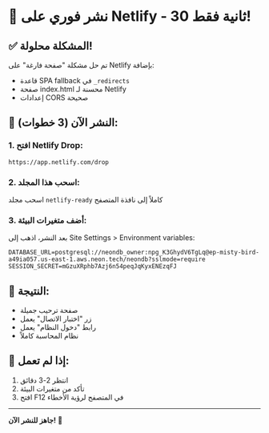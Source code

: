 # 🎯 نشر فوري على Netlify - 30 ثانية فقط!

## ✅ المشكلة محلولة!

تم حل مشكلة "صفحة فارغة" على Netlify بإضافة:
- قاعدة SPA fallback في `_redirects`
- صفحة index.html محسنة لـ Netlify
- إعدادات CORS صحيحة

## 🚀 النشر الآن (3 خطوات):

### 1. افتح Netlify Drop:
```
https://app.netlify.com/drop
```

### 2. اسحب هذا المجلد:
اسحب مجلد `netlify-ready` كاملاً إلى نافذة المتصفح

### 3. أضف متغيرات البيئة:
بعد النشر، اذهب إلى Site Settings > Environment variables:

```
DATABASE_URL=postgresql://neondb_owner:npg_K3GhydV6TgLq@ep-misty-bird-a49ia057.us-east-1.aws.neon.tech/neondb?sslmode=require
SESSION_SECRET=mGzuXRphb7Azj6n54peqJqKyxENEzqFJ
```

## 🎉 النتيجة:
- صفحة ترحيب جميلة
- زر "اختبار الاتصال" يعمل
- رابط "دخول النظام" يعمل
- نظام المحاسبة كاملاً

## 🔧 إذا لم تعمل:
1. انتظر 2-3 دقائق
2. تأكد من متغيرات البيئة
3. افتح F12 في المتصفح لرؤية الأخطاء

---
**جاهز للنشر الآن!** 🚀
